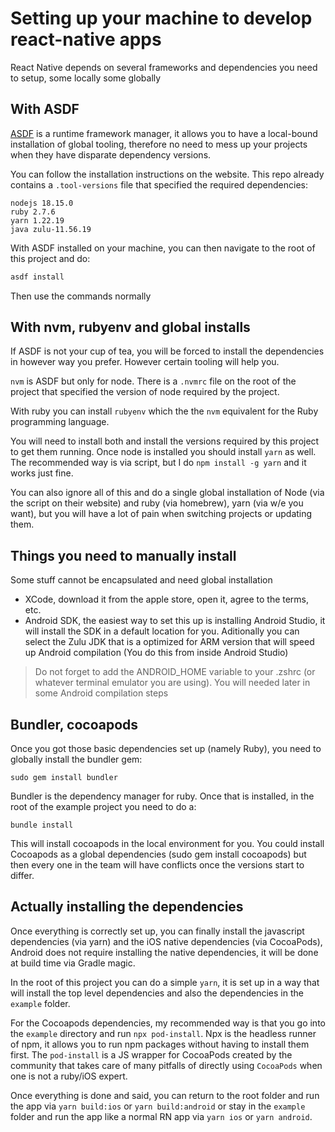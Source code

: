 # Setting up your machine to develop react-native apps

React Native depends on several frameworks and dependencies you need to setup, some locally some globally

## With ASDF

[ASDF](https://asdf-vm.com/) is a runtime framework manager, it allows you to have a local-bound installation of global tooling, therefore no need to mess up your projects when they have disparate dependency versions.

You can follow the installation instructions on the website. This repo already contains a `.tool-versions` file that specified the required dependencies:

```
nodejs 18.15.0
ruby 2.7.6
yarn 1.22.19
java zulu-11.56.19
```

With ASDF installed on your machine, you can then navigate to the root of this project and do:

```sh
asdf install
```

Then use the commands normally

## With nvm, rubyenv and global installs

If ASDF is not your cup of tea, you will be forced to install the dependencies in however way you prefer. However certain tooling will help you.

`nvm` is ASDF but only for node. There is a `.nvmrc` file on the root of the project that specified the version of node required by the project.

With ruby you can install `rubyenv` which the the `nvm` equivalent for the Ruby programming language.

You will need to install both and install the versions required by this project to get them running. Once node is installed you should install `yarn` as well. The recommended way is via script, but I do `npm install -g yarn` and it works just fine.

You can also ignore all of this and do a single global installation of Node (via the script on their website) and ruby (via homebrew), yarn (via w/e you want), but you will have a lot of pain when switching projects or updating them.

## Things you need to manually install

Some stuff cannot be encapsulated and need global installation

- XCode, download it from the apple store, open it, agree to the terms, etc.
- Android SDK, the easiest way to set this up is installing Android Studio, it will install the SDK in a default location for you. Aditionally you can select the Zulu JDK that is a optimized for ARM version that will speed up Android compilation (You do this from inside Android Studio)

> Do not forget to add the ANDROID_HOME variable to your .zshrc (or whatever terminal emulator you are using). You will needed later in some Android compilation steps

## Bundler, cocoapods

Once you got those basic dependencies set up (namely Ruby), you need to globally install the bundler gem:

```
sudo gem install bundler
```

Bundler is the dependency manager for ruby. Once that is installed, in the root of the example project you need to do a:

```
bundle install
```

This will install cocoapods in the local environment for you. You could install Cocoapods as a global dependencies (sudo gem install cocoapods) but then every one in the team will have conflicts once the versions start to differ.

## Actually installing the dependencies

Once everything is correctly set up, you can finally install the javascript dependencies (via yarn) and the iOS native dependencies (via CocoaPods), Android does not require installing the native dependencies, it will be done at build time via Gradle magic.

In the root of this project you can do a simple `yarn`, it is set up in a way that will install the top level dependencies and also the dependencies in the `example` folder.

For the Cocoapods dependencies, my recommended way is that you go into the `example` directory and run `npx pod-install`. Npx is the headless runner of npm, it allows you to run npm packages without having to install them first. The `pod-install` is a JS wrapper for CocoaPods created by the community that takes care of many pitfalls of directly using `CocoaPods` when one is not a ruby/iOS expert.

Once everything is done and said, you can return to the root folder and run the app via `yarn build:ios` or `yarn build:android` or stay in the `example` folder and run the app like a normal RN app via `yarn ios` or `yarn android`.
